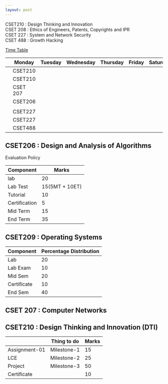 ```yaml
---
layout: post
---
```


CSET210 : Design Thinking and Innovation <br>
CSET 208 : Ethics of Engineers, Patents, Copyrights and IPR <br>
CSET 227 : System and Network Security <br>
CSET 488 : Growth Hacking <br>

[Time Table](https://raw.githubusercontent.com/0xd4ngi/blogs/master/assets/time_table.png)

|  | Monday | Tuesday | Wednesday | Thursday | Friday | Saturday | Sunday | 
|--|--------|----------|----------|-----------|--------|---------|---------|
|  | CSET210  |         |         |             |      |          |         |
|  | CSET210  |         |        |             |       |         |         |
|  | CSET 207 |        |         |            |       |         |         |
|  | CSET206  |         |         |            |       |          |        |
|  |          |         |          |           |       |          |        |
|  | CSET227  |         |          |           |       |          |        |
|  | CSET227  |         |          |           |       |          |        |
|  | CSET488  |         |          |           |       |          |        |

## CSET206 : Design and Analysis of Algorithms <br>

Evaluation Policy

| Component | Marks |
|----------|---------|
| lab       | 20    |
| Lab Test  | 15(5MT + 10ET) |
| Tutorial | 10 |
| Certification | 5 |
| Mid Term | 15 |
| End Term | 35 |


## CSET209 : Operating Systems <br>

| Component | Percentage Distribution |
|---------|------------|
|Lab | 20 |
|Lab Exam | 10 |
| Mid Sem | 20 |
| Certificate | 10 |
| End Sem | 40 |

## CSET 207 : Computer Networks <br>

## CSET210 : Design Thinking and Innovation (DTI) </br>

|        |      Thing to do  | Marks |
|----------------|------------|-----|
| Assignment-01 | Milestone-1 | 15 |
| LCE  | Milestone-2 | 25 |
| Project | Milestone-3 | 50 |
| Certificate |    | 10 |


